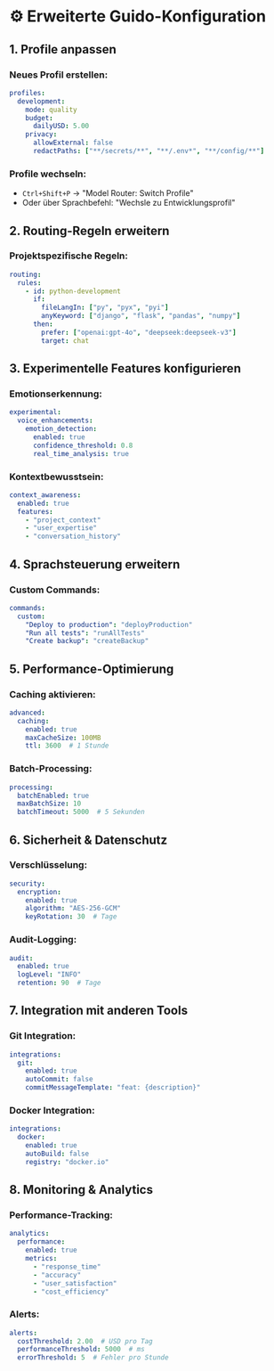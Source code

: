 # ⚙️ Erweiterte Guido-Konfiguration

## **1. Profile anpassen**

### **Neues Profil erstellen:**
```yaml
profiles:
  development:
    mode: quality
    budget:
      dailyUSD: 5.00
    privacy:
      allowExternal: false
      redactPaths: ["**/secrets/**", "**/.env*", "**/config/**"]
```

### **Profile wechseln:**
- `Ctrl+Shift+P` → "Model Router: Switch Profile"
- Oder über Sprachbefehl: "Wechsle zu Entwicklungsprofil"

## **2. Routing-Regeln erweitern**

### **Projektspezifische Regeln:**
```yaml
routing:
  rules:
    - id: python-development
      if:
        fileLangIn: ["py", "pyx", "pyi"]
        anyKeyword: ["django", "flask", "pandas", "numpy"]
      then:
        prefer: ["openai:gpt-4o", "deepseek:deepseek-v3"]
        target: chat
```

## **3. Experimentelle Features konfigurieren**

### **Emotionserkennung:**
```yaml
experimental:
  voice_enhancements:
    emotion_detection:
      enabled: true
      confidence_threshold: 0.8
      real_time_analysis: true
```

### **Kontextbewusstsein:**
```yaml
context_awareness:
  enabled: true
  features:
    - "project_context"
    - "user_expertise"
    - "conversation_history"
```

## **4. Sprachsteuerung erweitern**

### **Custom Commands:**
```yaml
commands:
  custom:
    "Deploy to production": "deployProduction"
    "Run all tests": "runAllTests"
    "Create backup": "createBackup"
```

## **5. Performance-Optimierung**

### **Caching aktivieren:**
```yaml
advanced:
  caching:
    enabled: true
    maxCacheSize: 100MB
    ttl: 3600  # 1 Stunde
```

### **Batch-Processing:**
```yaml
processing:
  batchEnabled: true
  maxBatchSize: 10
  batchTimeout: 5000  # 5 Sekunden
```

## **6. Sicherheit & Datenschutz**

### **Verschlüsselung:**
```yaml
security:
  encryption:
    enabled: true
    algorithm: "AES-256-GCM"
    keyRotation: 30  # Tage
```

### **Audit-Logging:**
```yaml
audit:
  enabled: true
  logLevel: "INFO"
  retention: 90  # Tage
```

## **7. Integration mit anderen Tools**

### **Git Integration:**
```yaml
integrations:
  git:
    enabled: true
    autoCommit: false
    commitMessageTemplate: "feat: {description}"
```

### **Docker Integration:**
```yaml
integrations:
  docker:
    enabled: true
    autoBuild: false
    registry: "docker.io"
```

## **8. Monitoring & Analytics**

### **Performance-Tracking:**
```yaml
analytics:
  performance:
    enabled: true
    metrics:
      - "response_time"
      - "accuracy"
      - "user_satisfaction"
      - "cost_efficiency"
```

### **Alerts:**
```yaml
alerts:
  costThreshold: 2.00  # USD pro Tag
  performanceThreshold: 5000  # ms
  errorThreshold: 5  # Fehler pro Stunde
```
